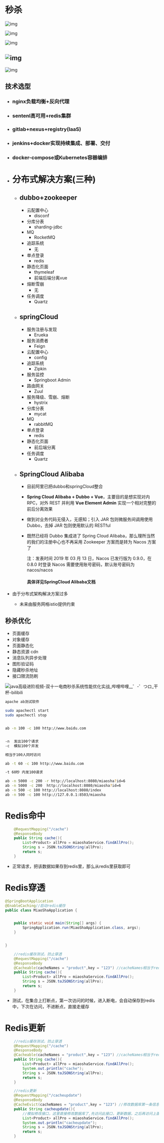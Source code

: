 # 秒杀

![img](http://ww2.sinaimg.cn/large/006tNc79ly1g3hxwmdu6ij30uk09b3zf.jpg)

![img](http://ww1.sinaimg.cn/large/006tNc79ly1g3hxwjn4emj30u00lwwg5.jpg)

![img](http://ww2.sinaimg.cn/large/006tNc79ly1g3hxwloouij30u00vb408.jpg)



## ![img](http://ww1.sinaimg.cn/large/006tNc79ly1g3hxwmv331j30l50jc3yx.jpg)

![img](/Users/liujiang/Documents/Typora/imgs/006tNc79ly1g3hxwo0as5j31iz0u0dmu.jpg)







## 技术选型

- ### nginx负载均衡+反向代理

- ### sentenl高可用+redis集群

- ### gitlab+nexus+registry(laaS)

- ### jenkins+docker实现持续集成、部署、交付

- ### docker-compose或Kubernetes容器编排

- # 分布式解决方案(三种)

  - ## dubbo+zookeeper

    - 云配置中心
      - disconf
    - 分库分表
      - sharding-jdbc
    - MQ
      - RocketMQ
    - 追踪系统
      - 无
    - 单点登录
      - redis
    - 静态化页面
      - thymeleaf
      - 前端后端分离vue
    - 熔断雪崩
      - 无
    - 任务调度
      - Quartz

  - ## springCloud

    - 服务注册与发现
      - Erueka
    - 服务消费者
      - Feign
    - 云配置中心
      - config
    - 追踪系统
      - Zipkin
    - 服务监控
      - Springboot Admin
    - 路由网关
      - Zuul
    - 服务降级、雪崩、熔断
      - hystrix
    - 分库分表
      - mycat
    - MQ
      - rabbitMQ
    - 单点登录
      - redis
    - 静态化页面
      - 前后端分离
    - 任务调度
      - Quartz

  - ## SpringCloud Alibaba

    - 目前阿里已把dubbo和springCloud整合

    - **Spring Cloud Alibaba + Dubbo + Vue**，主要目的是想实现对内 RPC，对外 REST 并利用 **Vue Element Admin** 实现一个相对完整的前后分离效果

    - 做到对业务代码无侵入，无感知；引入 JAR 包则微服务间调用使用 Dubbo，去掉 JAR 包则使用默认的 RESTful

    - 既然已经将 Dubbo 集成进了 Spring Cloud Alibaba，那么理所当然的我们的注册中心也不再采用 Zookeeper 方案而是转为 Nacos 方案了

      注：发表时间 2019 年 03 月 13 日，Nacos 已发行版为 0.9.0，在 0.8.0 时登录 Nacos 需要使用账号密码，默认账号密码为 nacos/nacos

      #### 具体详见SpringCloud Alibaba文档

- 由于分布式架构解决方案过多
  - 未来由服务网格istio提供约束	

## 秒杀优化

- 页面缓存
- 对象缓存
- 页面静态化
- 静态资源 cdn
- 消息队列异步处理
- 图形验证码
- 隐藏秒杀地址
- 接口限流防刷

![java高级进阶视频-双十一电商秒杀系统性能优化实战_哔哩哔哩__゜-゜_つロ_干杯_-bilibili](/Users/liujiang/Documents/Typora/imgs/006tNc79ly1g3hbv3vm29j31hl0u04qq.jpg)

```sh
apache ab测试软件

sudo apachectl start
sudo apachectl stop


ab -n 100 -c 100 http://www.baidu.com


-n  发出100个请求
-c  模拟100个并发

相当于100人同时访问

ab -t 60 -c 100 http://www.baidu.com

-t 60秒 内发100请求

ab -n 5000 -c 200 -r http://localhost:8080/miaosha?id=6
ab -n 5000 -c 200  http://localhost:8080/miaosha?id=6
ab -n 500 -c 100 http://localhost:8080/index
ab -n 500 -c 100 http://127.0.0.1:8503/miaosha
```

# Redis命中

```java
    @RequestMapping("/cache")
    @ResponseBody
    public String cache(){
        List<Product> allPro = miaoshaService.findAllPro();
        String s = JSON.toJSONString(allPro);
        return s;
    }
```

- 正常请求，把该数据如果存到redis里，那么从redis里获取即可

# Redis穿透

```java
@SpringBootApplication
@EnableCaching//启动redis缓存
public class MiaoShaApplication {


    public static void main(String[] args) {
        SpringApplication.run(MiaoShaApplication.class, args);
    }


}

```

```java
    //redis缓存测试，防止穿透
    @RequestMapping("/cache")
    @ResponseBody
    @Cacheable(cacheNames = "product",key = "123") //cacheNames相当于redis的前缀，文件夹  key是真的key,这是使用缓存需要序列化
    public String cache(){
        List<Product> allPro = miaoshaService.findAllPro();
        String s = JSON.toJSONString(allPro);
        return s;
    }
```

- 测试，在集合上打断点，第一次访问的时候，进入断电，会自动保存到redis中，下次在访问，不进断点，直接走缓存

# Redis更新

```java
    //redis缓存测试，防止穿透
    @RequestMapping("/cache")
    @ResponseBody
    @Cacheable(cacheNames = "product",key = "123") //cacheNames相当于redis的前缀，文件夹  key是真的key,这是使用缓存需要序列化
    public String cache(){
        List<Product> allPro = miaoshaService.findAllPro();
        System.out.println("cache");
        String s = JSON.toJSONString(allPro);
        return s;
    }

    //redis更新
    @RequestMapping("/cacheupdate")
    @ResponseBody
    @CacheEvict(cacheNames = "product",key = "123") //修改数据库第一条信息，在此访问，发现缓存没更新
    public String cacheupdate(){
        //模拟修改接口，这里直接修改数据库了,先访问此接口，更新数据，之后再访问上面的接口cache，第一次还是进debug,第二次更新生效，走缓存
        List<Product> allPro = miaoshaService.findAllPro();
        System.out.println("cacheupdate");
        String s = JSON.toJSONString(allPro);
        return s;
    }
```

